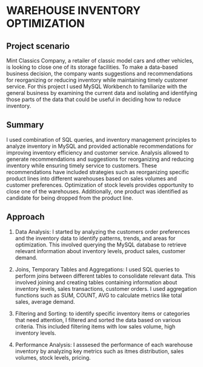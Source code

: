 # WAREHOUSE INVENTORY OPTIMIZATION
## Project scenario
Mint Classics Company, a retailer of classic model cars and other vehicles, is looking to close one of its storage facilities. To make a data-based business decision, the company wants suggestions and recommendations for reorganizing or reducing inventory while maintaining timely customer service. For this project I used MySQL Workbench to familiarize with the general business by examining the current data and isolating and identifying those parts of the data that could be useful in deciding how to reduce inventory.

## Summary
I used combination of SQL queries, and inventory management principles to analyze inventory in MySQL and provided actionable recommendations for improving inventory efficiency and customer service.
Analysis allowed to generate recommendations and suggestions for reorganizing  and reducing inventory while ensuring timely service to customers. These recommendations have included strategies such as reorganizing specific product lines into different warehouses  based on sales volumes and customer preferences.  Optimization of stock levels provides opportunity to close one of the warehouses.  Additionally, one  product was identified as candidate for being dropped from the product line.


## Approach
1. Data Analysis: I started by analyzing the customers order preferences  and the inventory data to identify patterns, trends, and areas for optimization. This involved querying the MySQL database to retrieve relevant information about inventory levels, product sales, customer demand.
     
2.	Joins, Temporary Tables and Aggregations: I used SQL queries to perform joins between different tables to consolidate relevant data. This involved joining and creating tables containing information about inventory levels, sales transactions, customer orders. I used aggregation functions such as SUM, COUNT, AVG to calculate metrics like total sales, average demand.
 
3.	Filtering and Sorting: to identify specific inventory items or categories that need attention, I filtered and sorted the data based on various criteria. This included filtering items with low sales volume, high inventory levels.
 
4.	Performance Analysis: I asssesed the performance of each warehouse inventory by analyzing key metrics such as itmes distribution, sales volumes, stock levels, pricing.
